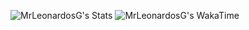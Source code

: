 ![MrLeonardosG's Stats](https://github-readme-stats.vercel.app/api?username=MrLeonardosG&theme=tokyonight&show_icons=true&hide_border=true&count_private=true&locale=ru)
![MrLeonardosG's WakaTime](https://github-readme-stats.vercel.app/api/wakatime?username=mrleonardos&theme=tokyonight)
